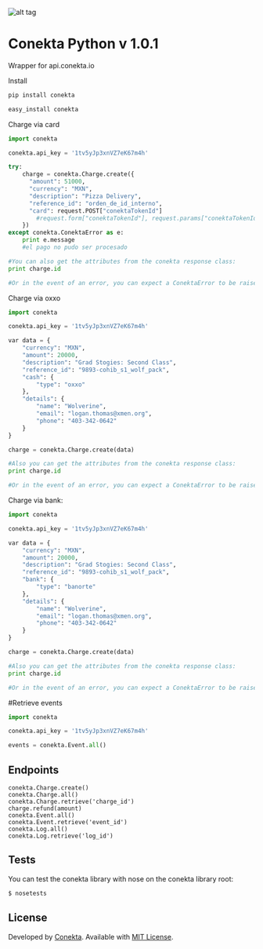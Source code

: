 ![alt tag](https://raw.github.com/conekta/conekta-python/master/readme_files/cover.png)

Conekta Python v 1.0.1
======================

Wrapper for api.conekta.io

Install

```sh
pip install conekta
```

```sh
easy_install conekta
```

Charge via card

```python
import conekta

conekta.api_key = '1tv5yJp3xnVZ7eK67m4h'

try:
    charge = conekta.Charge.create({
      "amount": 51000,
      "currency": "MXN",
      "description": "Pizza Delivery",
      "reference_id": "orden_de_id_interno",
      "card": request.POST["conektaTokenId"] 
        #request.form["conektaTokenId"], request.params["conektaTokenId"], "tok_a4Ff0dD2xYZZq82d9"
    })
except conekta.ConektaError as e:
    print e.message 
    #el pago no pudo ser procesado

#You can also get the attributes from the conekta response class:
print charge.id

#Or in the event of an error, you can expect a ConektaError to be raised

```

Charge via oxxo

```python
import conekta

conekta.api_key = '1tv5yJp3xnVZ7eK67m4h'

var data = {
    "currency": "MXN",
    "amount": 20000,
    "description": "Grad Stogies: Second Class",
    "reference_id": "9893-cohib_s1_wolf_pack",
    "cash": {
        "type": "oxxo"
    },
    "details": {
        "name": "Wolverine",
        "email": "logan.thomas@xmen.org",
        "phone": "403-342-0642"
    }
}

charge = conekta.Charge.create(data)

#Also you can get the attributes from the conekta response class:
print charge.id

#Or in the event of an error, you can expect a ConektaError to be raised
```

Charge via bank:

```python
import conekta

conekta.api_key = '1tv5yJp3xnVZ7eK67m4h'

var data = {
    "currency": "MXN",
    "amount": 20000,
    "description": "Grad Stogies: Second Class",
    "reference_id": "9893-cohib_s1_wolf_pack",
    "bank": {
        "type": "banorte"
    },
    "details": {
        "name": "Wolverine",
        "email": "logan.thomas@xmen.org",
        "phone": "403-342-0642"
    }
}

charge = conekta.Charge.create(data)

#Also you can get the attributes from the conekta response class:
print charge.id

#Or in the event of an error, you can expect a ConektaError to be raised

```


#Retrieve events

```python
import conekta

conekta.api_key = '1tv5yJp3xnVZ7eK67m4h'

events = conekta.Event.all()

```

## Endpoints

```
conekta.Charge.create()
conekta.Charge.all()
conekta.Charge.retrieve('charge_id')
charge.refund(amount)
conekta.Event.all()
conekta.Event.retrieve('event_id')
conekta.Log.all()
conekta.Log.retrieve('log_id')
```

## Tests

You can test the conekta library with nose on the conekta library root:

```sh
$ nosetests
```

License
-------
Developed by [Conekta](https://www.conekta.io). Available with [MIT License](LICENSE).